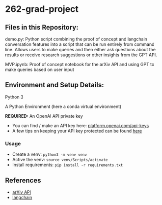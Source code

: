 # 262-grad-project

## Files in this Repository:
demo.py: Python script combining the proof of concept and langchain conversation features into a script that can be run entirely from command line. Allows users to make queries and then either ask questions about the results or receive research suggestions or other insights from the GPT API.

MVP.ipynb: Proof of concept notebook for the arXiv API and using GPT to make queries based on user input


## Environment and Setup Details:
Python 3

A Python Environment (here a conda virtual environment)

**REQUIRED:** An OpenAI API private key

* You can find / make an API key here: [platform.openai.com/api-keys](https://platform.openai.com/api-keys)
* A few tips on keeping your API key protected can be found [here](https://help.openai.com/en/articles/5112595-best-practices-for-api-key-safety)

### Usage
* Create a venv: `python3 -m venv venv`
* Active the venv: `source venv/Scripts/activate`
* Install requirements: `pip install -r requirements.txt`

## References
* [arXiv API](https://info.arxiv.org/help/api/index.html)
* [langchain](https://python.langchain.com/docs/integrations/retrievers/arxiv/)
